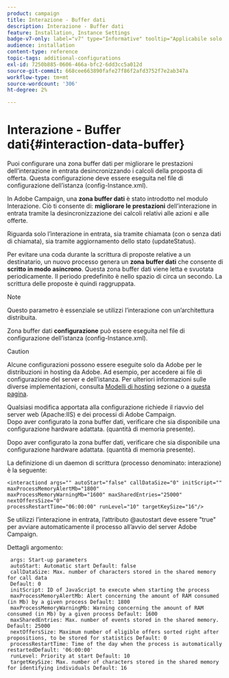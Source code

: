 ```yaml
---
product: campaign
title: Interazione - Buffer dati
description: Interazione - Buffer dati
feature: Installation, Instance Settings
badge-v7-only: label="v7" type="Informative" tooltip="Applicabile solo a Campaign Classic v7"
audience: installation
content-type: reference
topic-tags: additional-configurations
exl-id: 7250b885-0606-466a-bfc2-6dd3cc5a012d
source-git-commit: 668cee663890fafe27f86f2afd3752f7e2ab347a
workflow-type: tm+mt
source-wordcount: '306'
ht-degree: 2%

---
```


# Interazione - Buffer dati{#interaction-data-buffer}



Puoi configurare una zona buffer dati per migliorare le prestazioni dell’interazione in entrata desincronizzando i calcoli della proposta di offerta. Questa configurazione deve essere eseguita nel file di configurazione dell’istanza (config-Instance.xml).

In Adobe Campaign, una **zona buffer dati** è stato introdotto nel modulo Interazione. Ciò ti consente di: **migliorare le prestazioni** dell’interazione in entrata tramite la desincronizzazione dei calcoli relativi alle azioni e alle offerte.

Riguarda solo l’interazione in entrata, sia tramite chiamata (con o senza dati di chiamata), sia tramite aggiornamento dello stato (updateStatus).

Per evitare una coda durante la scrittura di proposte relative a un destinatario, un nuovo processo genera un **zona buffer dati** che consente di **scritto in modo asincrono**. Questa zona buffer dati viene letta e svuotata periodicamente. Il periodo predefinito è nello spazio di circa un secondo. La scrittura delle proposte è quindi raggruppata.

>[!NOTE]
>
>Questo parametro è essenziale se utilizzi l’interazione con un’architettura distribuita.

Zona buffer dati **configurazione** può essere eseguita nel file di configurazione dell’istanza (config-Instance.xml).

>[!CAUTION]
>
>Alcune configurazioni possono essere eseguite solo da Adobe per le distribuzioni in hosting da Adobe. Ad esempio, per accedere ai file di configurazione del server e dell’istanza. Per ulteriori informazioni sulle diverse implementazioni, consulta [Modelli di hosting](../../installation/using/hosting-models.md) sezione o a [questa pagina](../../installation/using/capability-matrix.md).
>
>Qualsiasi modifica apportata alla configurazione richiede il riavvio del server web (Apache:IIS) e dei processi di Adobe Campaign.\
>Dopo aver configurato la zona buffer dati, verificare che sia disponibile una configurazione hardware adattata. (quantità di memoria presente).


Dopo aver configurato la zona buffer dati, verificare che sia disponibile una configurazione hardware adattata. (quantità di memoria presente).

La definizione di un daemon di scrittura (processo denominato: interazione) è la seguente:

```
<interactiond args="" autoStart="false" callDataSize="0" initScript="" maxProcessMemoryAlertMb="1800"
maxProcessMemoryWarningMb="1600" maxSharedEntries="25000" nextOffersSize="0"
processRestartTime="06:00:00" runLevel="10" targetKeySize="16"/>
```

Se utilizzi l’interazione in entrata, l’attributo @autostart deve essere &quot;true&quot; per avviare automaticamente il processo all’avvio del server Adobe Campaign.

Dettagli argomento:

```
 args: Start-up parameters 
 autoStart: Automatic start Default: false 
 callDataSize: Max. number of characters stored in the shared memory for call data
 Default: 0 
 initScript: ID of JavaScript to execute when starting the process 
 maxProcessMemoryAlertMb: Alert concerning the amount of RAM consumed (in Mb) by a given process Default: 1800 
 maxProcessMemoryWarningMb: Warning concerning the amount of RAM consumed (in Mb) by a given process Default: 1600 
 maxSharedEntries: Max. number of events stored in the shared memory. Default: 25000 
 nextOffersSize: Maximum number of eligible offers sorted right after propositions, to be stored for statistics Default: 0 
 processRestartTime: Time of the day when the process is automatically restartedDefault: '06:00:00' 
 runLevel: Priority at start Default: 10 
 targetKeySize: Max. number of characters stored in the shared memory for identifying individuals Default: 16 
```
